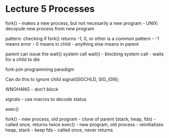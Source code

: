 # Lecture 5 Processes

fork()
    - makes a new process, but not necesarily a new program
    - UNIX: decopule new process from new program

pattern:
    checking if fork() returns -1, 0, or other is a common pattern
    - -1 means error
    - 0 means in child
    - anything else means in parent

parent can issue the wait() system call
wait()
    - blocking system call
    - waits for a child to die

fork-join programming paradigm

Can do this to ignore child
    signal(SIGCHLD, SIG_IGN);

WNOHANG
    - don't block

signals
    - use macros to decode status

exec()
   
fork()
    - new process, old program
    - clone of parent (stack, heap, fds)
    - called once, returns twice
exec()
    - new program, old process
    - reinitializes heap, stack
    - keep fds
    - called once, never returns

